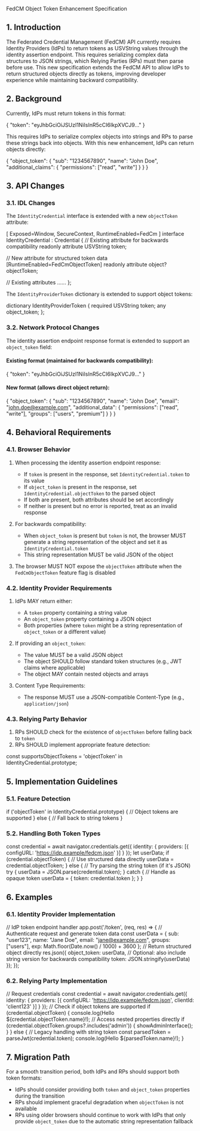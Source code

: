  FedCM Object Token Enhancement Specification

## 1. Introduction

The Federated Credential Management (FedCM) API currently requires Identity Providers (IdPs) to return tokens as USVString values through the identity assertion endpoint. This requires serializing complex data structures to JSON strings, which Relying Parties (RPs) must then parse before use. This new specification extends the FedCM API to allow IdPs to return structured objects directly as tokens, improving developer experience while maintaining backward compatibility.

## 2. Background

Currently, IdPs must return tokens in this format:

{ "token": "eyJhbGciOiJSUzI1NiIsInR5cCI6IkpXVCJ9..." }

This requires IdPs to serialize complex objects into strings and RPs to parse these strings back into objects. 
With this new enhancement, IdPs can return objects directly:

{ "object_token": { "sub": "1234567890", "name": "John Doe", "additional_claims": { "permissions": ["read", "write"] } } }


## 3. API Changes

### 3.1. IDL Changes

The `IdentityCredential` interface is extended with a new `objectToken` attribute:

[ Exposed=Window, SecureContext, RuntimeEnabled=FedCm ]
interface IdentityCredential : Credential { 
// Existing attribute for backwards compatibility 
readonly attribute USVString token;

// New attribute for structured token data
[RuntimeEnabled=FedCmObjectToken] readonly attribute object? objectToken;

// Existing attributes
......
};


The `IdentityProviderToken` dictionary is extended to support object tokens:

dictionary IdentityProviderToken { 
required USVString token; 
any object_token; 
};


### 3.2. Network Protocol Changes

The identity assertion endpoint response format is extended to support an `object_token` field:

#### Existing format (maintained for backwards compatibility):
{ "token": "eyJhbGciOiJSUzI1NiIsInR5cCI6IkpXVCJ9..." }


#### New format (allows direct object return):
{ "object_token": { "sub": "1234567890", "name": "John Doe", "email": "john.doe@example.com", "additional_data": { "permissions": ["read", "write"], "groups": ["users", "premium"] } } }


## 4. Behavioral Requirements

### 4.1. Browser Behavior

1. When processing the identity assertion endpoint response:
   - If `token` is present in the response, set `IdentityCredential.token` to its value
   - If `object_token` is present in the response, set `IdentityCredential.objectToken` to the parsed object
   - If both are present, both attributes should be set accordingly
   - If neither is present but no error is reported, treat as an invalid response

2. For backwards compatibility:
   - When `object_token` is present but `token` is not, the browser MUST generate a string representation of the object and set it as `IdentityCredential.token`
   - This string representation MUST be valid JSON of the object

3. The browser MUST NOT expose the `objectToken` attribute when the `FedCmObjectToken` feature flag is disabled

### 4.2. Identity Provider Requirements

1. IdPs MAY return either:
   - A `token` property containing a string value
   - An `object_token` property containing a JSON object
   - Both properties (where `token` might be a string representation of `object_token` or a different value)

2. If providing an `object_token`:
   - The value MUST be a valid JSON object
   - The object SHOULD follow standard token structures (e.g., JWT claims where applicable)
   - The object MAY contain nested objects and arrays

3. Content Type Requirements:
   - The response MUST use a JSON-compatible Content-Type (e.g., `application/json`)

### 4.3. Relying Party Behavior

1. RPs SHOULD check for the existence of `objectToken` before falling back to `token`
2. RPs SHOULD implement appropriate feature detection:

const supportsObjectTokens = 'objectToken' in IdentityCredential.prototype;

## 5. Implementation Guidelines

### 5.1. Feature Detection

if ('objectToken' in IdentityCredential.prototype) { 
// Object tokens are supported 
} else { 
// Fall back to string tokens 
}


### 5.2. Handling Both Token Types

const credential = await navigator.credentials.get({ identity: { providers: [{ configURL: 'https://idp.example/fedcm.json' }] } });
let userData; 
if (credential.objectToken) { 
  // Use structured data directly userData = credential.objectToken; 
}
else
{ 
 // Try parsing the string token (if it's JSON) 
 try 
 { 
    userData = JSON.parse(credential.token); 
 }
 catch
 { 
   // Handle as opaque token 
   userData = { token: credential.token }; 
 } 
}


## 6. Examples

### 6.1. Identity Provider Implementation

// IdP token endpoint handler 
app.post('/token', (req, res) => { // Authenticate request and generate token data const userData = { sub: "user123", name: "Jane Doe", email: "jane@example.com", groups: ["users"], exp: Math.floor(Date.now() / 1000) + 3600 };
// Return structured object directly 
res.json({ object_token: userData, // Optional: also include string version for backwards compatibility token: JSON.stringify(userData) }); });


### 6.2. Relying Party Implementation

// Request credentials 
const credential = await navigator.credentials.get({ identity: { providers: [{ configURL: 'https://idp.example/fedcm.json', clientId: 'client123' }] } });
// Check if object tokens are supported 
if (credential.objectToken) { 
 console.log(Hello ${credential.objectToken.name}!); 
 // Access nested properties directly 
 if (credential.objectToken.groups?.includes('admin')) { 
   showAdminInterface(); }
 } else { 
 // Legacy handling with string token const parsedToken = parseJwt(credential.token); console.log(Hello ${parsedToken.name}!); 
}


## 7. Migration Path

For a smooth transition period, both IdPs and RPs should support both token formats:

- IdPs should consider providing both `token` and `object_token` properties during the transition
- RPs should implement graceful degradation when `objectToken` is not available
- RPs using older browsers should continue to work with IdPs that only provide `object_token` due to the automatic string representation fallback